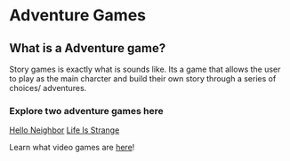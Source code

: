 # Adventure Games

## What is a Adventure game?
Story games is exactly what is sounds like. Its a game that allows the user to play as the main charcter and build their own story through a series of choices/ adventures.

### Explore two adventure games here
[Hello Neighbor](helloneigh/neighbor.md) [Life Is Strange](strangelife/strangelife.md)

Learn what video games are [here](videogame/readme.md)!

